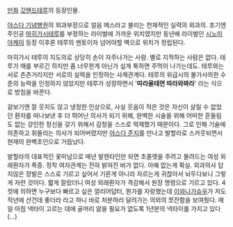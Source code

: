 [만화](%EB%A7%8C%ED%99%94.md) [갓핸드테루](%EA%B0%93%ED%95%B8%EB%93%9C%20%ED%85%8C%EB%A3%A8.md)의 등장인물.

  

[야스다 기념병원](%EC%95%BC%EC%8A%A4%EB%8B%A4%20%EA%B8%B0%EB%85%90%EB%B3%91%EC%9B%90.md)의 외과부장으로 얼음 메스라고 불리는 천재적인 실력의 외과의. 초기엔 주인공 [마히가시테루](%EB%A7%88%ED%9E%88%EA%B0%80%EC%8B%9C%20%ED%85%8C%EB%A3%A8.md)를 부정하는
라이벌에 가까운 위치였지만 동년배 라이벌인 [시노미야케이](%EC%8B%9C%EB%85%B8%EB%AF%B8%EC%95%BC%20%EC%BC%80%EC%9D%B4.md) 등장 이후론
테루의 멘토이자 넘어야할 벽으로 위치가 정립된다.

마히가시 테루의 지도의로 상당히 손이 자주나가는 사람. 별로 지적하는 사람은 없다. 테루가 매를 부르긴 하지만 좀 너무한게 아닌가 싶게
툭하면 주먹이 나가는데도. 테루와는 서로 츤츤거리지만 서로의 실력을 인정하는 사제관계다. 테루의 위급시의 불가사의한 수준의 능력을 인정하지
않았지만 테루가 성장하면서 '**따라올테면 따라와봐라**' 라는 식으로 방침을 바꾼다.

겉보기엔 잘 웃지도 않고 냉정한 인상으로, 사실 웃음이 적은 것은 자신이 살릴 수 없었던 환자를 떠나보낸 후 더 뛰어난 의사가 되기 위해,
완벽한 시술을 위해 어떠한 흔들림도 없는 강인한 정신을 갖기 위해서 감정을 스스로 억제했기 때문이다. 그로 인해 기술에 의존하고 휘둘리는
의사가 되어버렸지만 [야스다 준지](%EC%95%BC%EC%8A%A4%EB%8B%A4%20%EC%A4%80%EC%A7%80.md)를
만나고 발할라로 스카웃되면서 현재의 완벽초인으로 거듭났다.

발할라의 대표적인 꽃미남으로 매년 발렌타인만 되면 초콜렛을 주려고 몰려드는 여성 외래환자가 폭증. 정작 여자관계는 전혀 밝혀진 바가 없다.
아예 없는게 확실. 외과의사 답지않은 장발은 스스로 기르고 싶어서 기른게 아니라 자르는게 귀찮아서 놔두다보니 그렇게 자란 것이다. 짧게
잘랐더니 여성 외래환자가 격감해서 원장 명령으로 기르고 있다. 4컷에 의하면 누구보다 빠르고 싶은 얼리어답터, 뭔가를 자랑했는데 [이와나가슈우](%EC%9D%B4%EC%99%80%EB%82%98%EA%B0%80%20%EC%8A%88%EC%9A%B0.md)가 저도 작년에
산건데 좋더라 라고 하니 바로 처분하러 달려가는 의외의 쪼잔함을 보여줬다. 매일 아침 넥타이 고르는 데에 골머리 앓을 필요가 없도록 1년분의
넥타이를 가지고 있다(…)

